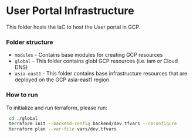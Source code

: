 # User Portal Infrastructure

This folder hosts the  IaC to host the User portal in GCP. 

### Folder structure
* `modules` - Contains base modules for creating GCP resources
* `global` - This folder contains globl GCP resources (i.e. iam or Cloud DNS) 
* `asia-east1` - This folder contains base infrastructure resources that are deployed on the GCP asia-east1 region 




### How to run
To initialize and run terraform, please run: 
```bash
 cd ./global
 terraform init --backend-config backend/dev.tfvars --reconfigure
 terraform plan --var-file vars/dev.tfvars
```